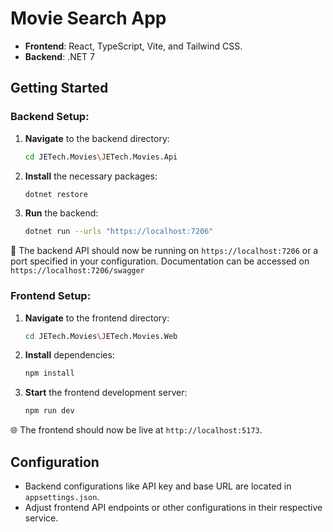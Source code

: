 # Movie Search App

- **Frontend**: React, TypeScript, Vite, and Tailwind CSS.
- **Backend**: .NET 7

## Getting Started

### Backend Setup:

1. **Navigate** to the backend directory:
    ```bash
    cd JETech.Movies\JETech.Movies.Api
    ```

2. **Install** the necessary packages:
    ```bash
    dotnet restore
    ```

3. **Run** the backend:
    ```bash
    dotnet run --urls "https://localhost:7206"
    ```

🔗 The backend API should now be running on `https://localhost:7206` or a port specified in your configuration. Documentation can be accessed on `https://localhost:7206/swagger`

### Frontend Setup:

1. **Navigate** to the frontend directory:
    ```bash
    cd JETech.Movies\JETech.Movies.Web
    ```

2. **Install** dependencies:
    ```bash
    npm install
    ```

3. **Start** the frontend development server:
    ```bash
    npm run dev
    ```

🌐 The frontend should now be live at `http://localhost:5173`.

## Configuration

- Backend configurations like API key and base URL are located in `appsettings.json`.
- Adjust frontend API endpoints or other configurations in their respective service.
